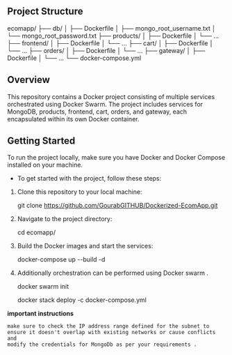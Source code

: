 ## Project Structure
ecomapp/
├── db/
│   ├── Dockerfile
│   ├── mongo_root_username.txt
│   └── mongo_root_password.txt
├── products/
│   ├── Dockerfile
│   └── ...
├── frontend/
│   ├── Dockerfile
│   └── ...
├── cart/
│   ├── Dockerfile
│   └── ...
├── orders/
│   ├── Dockerfile
│   └── ...
├── gateway/
│   ├── Dockerfile
│   └── ...
└── docker-compose.yml

## Overview
This repository contains a Docker project consisting of multiple services orchestrated using Docker Swarm. 
The project includes services for MongoDB, products, frontend, cart, orders, and gateway, each encapsulated within its own Docker container.

## Getting Started 

To run the project locally, make sure you have Docker and Docker Compose installed on your machine.

- To get started with the project, follow these steps:

1. Clone this repository to your local machine:

    
    git clone https://github.com/GourabGITHUB/Dockerized-EcomApp.git
  

2. Navigate to the project directory:

    cd ecomapp/

3. Build the Docker images and start the services:

    docker-compose up --build -d
    
4. Additionally orchestration can be performed using Docker swarm .

    docker swarm init

    docker stack deploy -c docker-compose.yml <yourstackname>

**important instructions**

    make sure to check the IP address range defined for the subnet to ensure it doesn't overlap with existing networks or cause conflicts and
    modify the credentials for MongoDb as per your requirements . 
